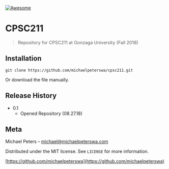 [![Awesome](https://awesome.re/badge-flat.svg)](https://michaelpeterswa.com)

# CPSC211

> Repository for CPSC211 at Gonzaga University (Fall 2018)

## Installation

```
git clone https://github.com/michaelpeterswa/cpsc211.git
```
Or download the file manually.

## Release History

* 0.1
    * Opened Repository (08.27.18)

## Meta

Michael Peters – michael@michaelpeterswa.com

Distributed under the MIT license. See ``LICENSE`` for more information.

[https://github.com/michaelpeterswa](https://github.com/michaelpeterswa)
